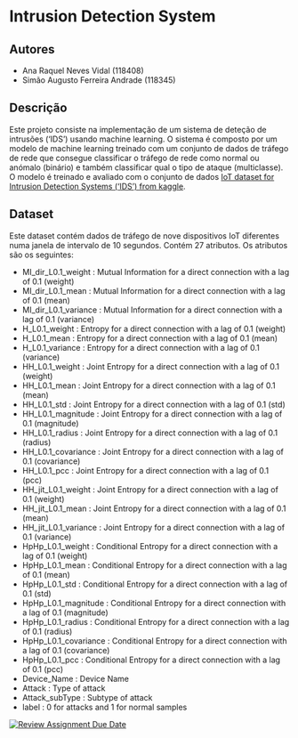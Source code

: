 # Intrusion Detection System

## Autores

- Ana Raquel Neves Vidal (118408)
- Simão Augusto Ferreira Andrade (118345)

## Descrição

Este projeto consiste na implementação de um sistema de deteção de intrusões (‘IDS’) usando machine learning. O sistema é
composto por um modelo de machine learning treinado com um conjunto de dados de tráfego de rede que consegue
classificar o tráfego de rede como normal ou anómalo (binário) e também classificar qual o tipo de ataque (multiclasse).
O modelo é treinado e avaliado com o conjunto de
dados [IoT dataset for Intrusion Detection Systems (‘IDS’) from kaggle](https://www.kaggle.com/datasets/azalhowaide/iot-dataset-for-intrusion-detection-systems-ids).

## Dataset

Este dataset contém dados de tráfego de nove dispositivos IoT diferentes numa janela de intervalo de 10 segundos. Contém
27 atributos. Os atributos são os seguintes:

- MI_dir_L0.1_weight : Mutual Information for a direct connection with a lag of 0.1 (weight)
- MI_dir_L0.1_mean : Mutual Information for a direct connection with a lag of 0.1 (mean)
- MI_dir_L0.1_variance : Mutual Information for a direct connection with a lag of 0.1 (variance)
- H_L0.1_weight : Entropy for a direct connection with a lag of 0.1 (weight)
- H_L0.1_mean : Entropy for a direct connection with a lag of 0.1 (mean)
- H_L0.1_variance : Entropy for a direct connection with a lag of 0.1 (variance)
- HH_L0.1_weight : Joint Entropy for a direct connection with a lag of 0.1 (weight)
- HH_L0.1_mean : Joint Entropy for a direct connection with a lag of 0.1 (mean)
- HH_L0.1_std : Joint Entropy for a direct connection with a lag of 0.1 (std)
- HH_L0.1_magnitude : Joint Entropy for a direct connection with a lag of 0.1 (magnitude)
- HH_L0.1_radius : Joint Entropy for a direct connection with a lag of 0.1 (radius)
- HH_L0.1_covariance : Joint Entropy for a direct connection with a lag of 0.1 (covariance)
- HH_L0.1_pcc : Joint Entropy for a direct connection with a lag of 0.1 (pcc)
- HH_jit_L0.1_weight : Joint Entropy for a direct connection with a lag of 0.1 (weight)
- HH_jit_L0.1_mean : Joint Entropy for a direct connection with a lag of 0.1 (mean)
- HH_jit_L0.1_variance : Joint Entropy for a direct connection with a lag of 0.1 (variance)
- HpHp_L0.1_weight : Conditional Entropy for a direct connection with a lag of 0.1 (weight)
- HpHp_L0.1_mean : Conditional Entropy for a direct connection with a lag of 0.1 (mean)
- HpHp_L0.1_std : Conditional Entropy for a direct connection with a lag of 0.1 (std)
- HpHp_L0.1_magnitude : Conditional Entropy for a direct connection with a lag of 0.1 (magnitude)
- HpHp_L0.1_radius : Conditional Entropy for a direct connection with a lag of 0.1 (radius)
- HpHp_L0.1_covariance : Conditional Entropy for a direct connection with a lag of 0.1 (covariance)
- HpHp_L0.1_pcc : Conditional Entropy for a direct connection with a lag of 0.1 (pcc)
- Device_Name : Device Name
- Attack : Type of attack
- Attack_subType : Subtype of attack
- label : 0 for attacks and 1 for normal samples

[![Review Assignment Due Date](https://classroom.github.com/assets/deadline-readme-button-24ddc0f5d75046c5622901739e7c5dd533143b0c8e959d652212380cedb1ea36.svg)](https://classroom.github.com/a/kJV2ohdI)
